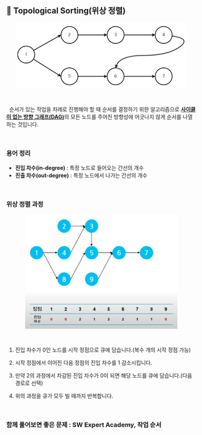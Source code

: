 ## 📄 **Topological Sorting(위상 정렬)**

<p align="center" style="display: flex; justify-content: center;">
    <img style="width: 90%" src="./img/topologicalSort.png" alt="topological sort">
</p>

<br>

&nbsp;&nbsp;순서가 있는 작업을 차례로 진행해야 할 때 순서를 결정하기 위한 알고리즘으로 <u>**사이클이 없는 방향 그래프(DAG)**</u>의 모든 노드를 주어진 방향성에 어긋나지 않게 순서를 나열하는 것입니다.

<br>

### 용어 정리

- **진입 차수(in-degree)** : 특정 노드로 들어오는 간선의 개수
- **진출 차수(out-degree)** : 특정 노드에서 나가는 간선의 개수

<br>

### 위상 정렬 과정

<p align="center" style="display: flex; justify-content: center;">
    <img style="width: 80%" src="./img/sortingProcess.png" alt="sorting process">
</p>

<br>

1. 진입 차수가 0인 노드를 시작 정점으로 큐에 담습니다.(복수 개의 시작 정점 가능)

2. 시작 정점에서 이어진 다음 정점의 진입 차수를 1 감소시킵니다.

3. 만약 2의 과정에서 차감된 진입 차수가 0이 되면 해당 노드를 큐에 담습니다.(다음 경로로 선택)

4. 위의 과정을 큐가 모두 빌 때까지 반복합니다.

<br>

### **함께 풀어보면 좋은 문제** : SW Expert Academy, 작업 순서
